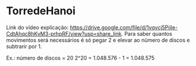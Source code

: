 # TorredeHanoi
Link do vídeo explicação: https://drive.google.com/file/d/1vqvcj5PiiIe-CdtAhqc8hKyM3-prhpRF/view?usp=share_link.
Para saber quantos movimentos será necessários é só pegar 2 e elevar ao número de discos e subtrarir por 1. 

Ex.:
número de discos = 20
2^20 = 1.048.576 - 1 = 1.048.575
